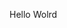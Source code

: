 Hello Wolrd



































































































































































































































































































































































































































































































































































































































































































































































































































































































































































































































































































































































































































































































































































































































































































































































































































































































































































































































































































































































































































































































































































































































































































































































































































































































































































































































































































































































































































































































































































































































































